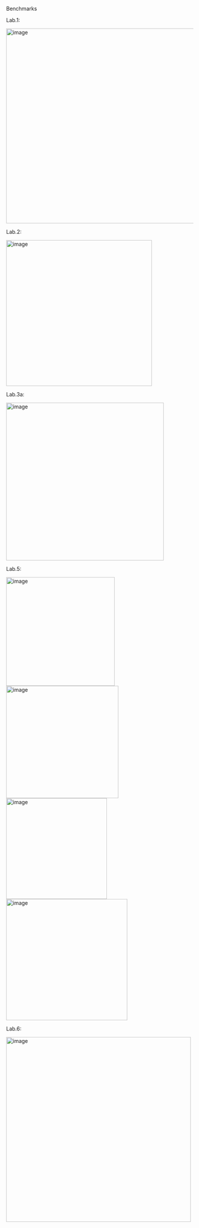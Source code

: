 Benchmarks 

Lab.1: 

<img width="524" alt="image" src="https://github.com/Mar1naMakarenko/University/assets/153446656/64d0ad40-5380-4ebb-ae21-110fcbf7b061">

Lab.2: 

<img width="392" alt="image" src="https://github.com/Mar1naMakarenko/University/assets/153446656/d2afee53-ef38-4c73-8438-196494f01bc9">

Lab.3a: 

<img width="424" alt="image" src="https://github.com/Mar1naMakarenko/University/assets/153446656/063027f5-4d43-4276-9763-5362d1c541e4">

Lab.5: 

<img width="292" alt="image" src="https://github.com/Mar1naMakarenko/University/assets/153446656/56f2b85e-055e-4268-836c-e5453b73e239">

<img width="302" alt="image" src="https://github.com/Mar1naMakarenko/University/assets/153446656/6d9b8525-d355-410d-9ada-280123a654c2">

<img width="271" alt="image" src="https://github.com/Mar1naMakarenko/University/assets/153446656/1d7e7ce0-4150-41f1-94d8-c97f6cc7cd87">

<img width="326" alt="image" src="https://github.com/Mar1naMakarenko/University/assets/153446656/0f3a37f0-5247-4ec2-98ea-6b1a726d3a51">


Lab.6: 

<img width="497" alt="image" src="https://github.com/Mar1naMakarenko/University/assets/153446656/a8dc1b54-0e84-43c1-897d-fd4f4e95b53d">
